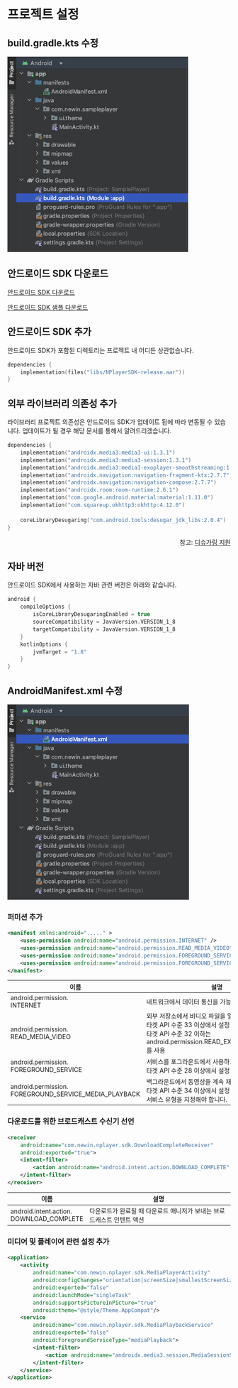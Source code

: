 # 프로젝트 설정

## build.gradle.kts 수정

![](./img/build-gradle-kts.png)

## 안드로이드 SDK 다운로드

[안드로이드 SDK 다운로드](https://app.playnplay.com/sdks/latest/NPlayerSDK-android.zip)

[안드로이드 SDK 샘플 다운로드](https://app.playnplay.com/sdks/latest/NPlayerSDKSample-android.zip)

## 안드로이드 SDK 추가

안드로이드 SDK가 포함된 디렉토리는 프로젝트 내 어디든 상관없습니다.

```kotlin
dependencies {
	implementation(files("libs/NPlayerSDK-release.aar"))
}
```

## 외부 라이브러리 의존성 추가

라이브러리 프로젝트 의존성은 안드로이드 SDK가 업데이트 됨에 따라 변동될 수 있습니다. 업데이트가 될 경우 해당 문서를 통해서 알려드리겠습니다.

```kotlin
dependencies {
    implementation("androidx.media3:media3-ui:1.3.1")
    implementation("androidx.media3:media3-session:1.3.1")
    implementation("androidx.media3:media3-exoplayer-smoothstreaming:1.3.1")
    implementation("androidx.navigation:navigation-fragment-ktx:2.7.7")
    implementation("androidx.navigation:navigation-compose:2.7.7")
    implementation("androidx.room:room-runtime:2.6.1")
    implementation("com.google.android.material:material:1.11.0")
    implementation("com.squareup.okhttp3:okhttp:4.12.0")
	
    coreLibraryDesugaring("com.android.tools:desugar_jdk_libs:2.0.4")
}
```

<div align="right">
참고: <a href="https://developer.android.com/studio/write/java8-support?hl=ko#library-desugaring">디슈가링 지원</a>
</div>

## 자바 버전

안드로이드 SDK에서 사용하는 자바 관련 버전은 아래와 같습니다.

```kotlin
android {
    compileOptions {
        isCoreLibraryDesugaringEnabled = true
		sourceCompatibility = JavaVersion.VERSION_1_8
        targetCompatibility = JavaVersion.VERSION_1_8
    }
    kotlinOptions {
 		jvmTarget = "1.8"
    }
}
```

## AndroidManifest.xml 수정

![](./img/android-manifest.png)

### 퍼미션 추가

```xml
<manifest xmlns:android="....." >
    <uses-permission android:name="android.permission.INTERNET" />
    <uses-permission android:name="android.permission.READ_MEDIA_VIDEO" />
    <uses-permission android:name="android.permission.FOREGROUND_SERVICE" />
    <uses-permission android:name="android.permission.FOREGROUND_SERVICE_MEDIA_PLAYBACK" />
</manifest>
```

| 이름   | 설명 |
|-------|-----|
| android.permission.<br>INTERNET | 네트워크에서 데이터 통신을 가능하게 설정 |
| android.permission.<br>READ_MEDIA_VIDEO | 외부 저장소에서 비디오 파일을 열기 위한 설정<br>타겟 API 수준 33 이상에서 설정<br>타겟 API 수준 32 이하는 android.permission.READ_EXTERNAL_STORAGE를 사용 |
| android.permission.<br>FOREGROUND_SERVICE | 서비스를 포그라운드에서 사용하기 위해서 설정<br>타겟 API 수준 28 이상에서 설정 |
| android.permission.<br>FOREGROUND_SERVICE_MEDIA_PLAYBACK | 백그라운드에서  동영상을 계속 재생하기 위한 설정<br>타겟 API 수준 34 이상에서 설정 - 적절한 포그라운드 서비스 유형을 지정해야 합니다. |

### 다운로드를 위한 브로드캐스트 수신기 선언

```xml
<receiver
    android:name="com.newin.nplayer.sdk.DownloadCompleteReceiver"
    android:exported="true">
    <intent-filter>
        <action android:name="android.intent.action.DOWNLOAD_COMPLETE" />
    </intent-filter>
</receiver>
```

| 이름   | 설명 |
|-------|-----|
| android.intent.action.<br>DOWNLOAD_COMPLETE | 다운로드가 완료될 때 다운로드 매니저가 보내는 브로드캐스트 인텐트 액션 |

### 미디어 및 플레이어 관련 설정 추가

```xml
<application>
    <activity
        android:name="com.newin.nplayer.sdk.MediaPlayerActivity"
        android:configChanges="orientation|screenSize|smallestScreenSize|screenLayout|keyboardHidden"
        android:exported="false"
        android:launchMode="singleTask"
        android:supportsPictureInPicture="true"
        android:theme="@style/Theme.AppCompat"/>
    <service
        android:name="com.newin.nplayer.sdk.MediaPlaybackService"
        android:exported="false"
        android:foregroundServiceType="mediaPlayback">
        <intent-filter>
            <action android:name="androidx.media3.session.MediaSessionService" />        
        </intent-filter>
    </service>
</application>
```